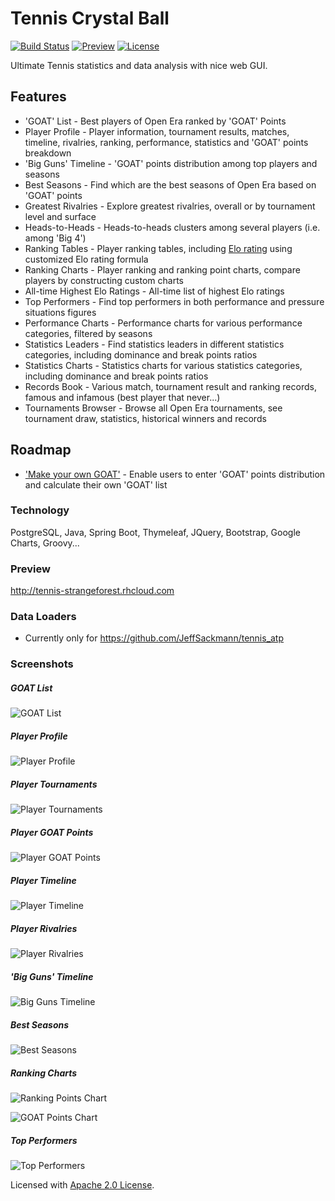 # Tennis Crystal Ball

[![Build Status](https://travis-ci.org/mcekovic/tennis-crystal-ball.svg?branch=master)](https://travis-ci.org/mcekovic/tennis-crystal-ball)
[![Preview](https://img.shields.io/website-up-down-green-red/http/tennis-strangeforest.rhcloud.com.svg)](http://tennis-strangeforest.rhcloud.com)
[![License](https://img.shields.io/badge/license-Apache%202.0-blue.svg)](http://www.apache.org/licenses/LICENSE-2.0)

Ultimate Tennis statistics and data analysis with nice web GUI.

## Features

- 'GOAT' List - Best players of Open Era ranked by 'GOAT' Points
- Player Profile - Player information, tournament results, matches, timeline, rivalries, ranking, performance, statistics and 'GOAT' points breakdown
- 'Big Guns' Timeline - 'GOAT' points distribution among top players and seasons
- Best Seasons - Find which are the best seasons of Open Era based on 'GOAT' points
- Greatest Rivalries - Explore greatest rivalries, overall or by tournament level and surface
- Heads-to-Heads - Heads-to-heads clusters among several players (i.e. among 'Big 4')
- Ranking Tables - Player ranking tables, including [Elo rating](https://en.wikipedia.org/wiki/Elo_rating_system) using customized Elo rating formula
- Ranking Charts - Player ranking and ranking point charts, compare players by constructing custom charts
- All-time Highest Elo Ratings - All-time list of highest Elo ratings
- Top Performers - Find top performers in both performance and pressure situations figures
- Performance Charts - Performance charts for various performance categories, filtered by seasons
- Statistics Leaders - Find statistics leaders in different statistics categories, including dominance and break points ratios
- Statistics Charts - Statistics charts for various statistics categories, including dominance and break points ratios
- Records Book - Various match, tournament result and ranking records, famous and infamous (best player that never...)
- Tournaments Browser - Browse all Open Era tournaments, see tournament draw, statistics, historical winners and records

## Roadmap

- ['Make your own GOAT'](https://github.com/mcekovic/tennis-crystal-ball/issues/14) - Enable users to enter 'GOAT' points distribution and calculate their own 'GOAT' list

### Technology

PostgreSQL, Java, Spring Boot, Thymeleaf, JQuery, Bootstrap, Google Charts, Groovy...

### Preview
http://tennis-strangeforest.rhcloud.com

### Data Loaders
- Currently only for https://github.com/JeffSackmann/tennis_atp

### Screenshots

##### GOAT List
![GOAT List](https://github.com/mcekovic/open-box/blob/master/GOATList.png?raw=true)

##### Player Profile
![Player Profile](https://github.com/mcekovic/open-box/blob/master/PlayerProfile.png?raw=true)

##### Player Tournaments
![Player Tournaments](https://github.com/mcekovic/open-box/blob/master/PlayerTournaments.png?raw=true)

##### Player GOAT Points
![Player GOAT Points](https://github.com/mcekovic/open-box/blob/master/PlayerGOATPoints.png?raw=true)

##### Player Timeline
![Player Timeline](https://github.com/mcekovic/open-box/blob/master/PlayerTimeline.png?raw=true)

##### Player Rivalries
![Player Rivalries](https://github.com/mcekovic/open-box/blob/master/PlayerRivalries.png?raw=true)

##### 'Big Guns' Timeline
![Big Guns Timeline](https://github.com/mcekovic/open-box/blob/master/BigGunsTimeline.png?raw=true)

##### Best Seasons
![Best Seasons](https://github.com/mcekovic/open-box/blob/master/BestSeasons.png?raw=true)

##### Ranking Charts
![Ranking Points Chart](https://github.com/mcekovic/open-box/blob/master/RankingChart.png?raw=true)

![GOAT Points Chart](https://github.com/mcekovic/open-box/blob/master/RankingChart2.png?raw=true)

##### Top Performers
![Top Performers](https://github.com/mcekovic/open-box/blob/master/TopPerformers.png?raw=true)

Licensed with [Apache 2.0 License](http://www.apache.org/licenses/LICENSE-2.0).